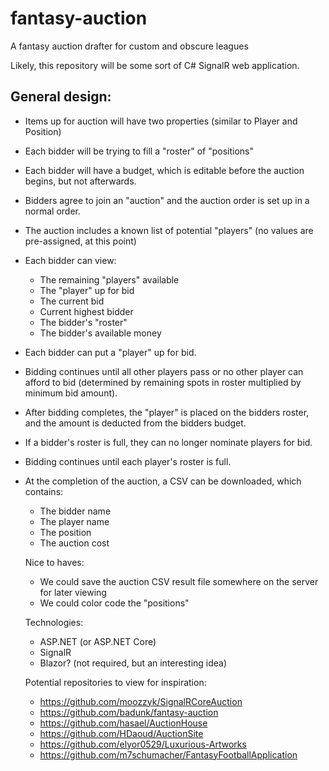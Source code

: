 # fantasy-auction
A fantasy auction drafter for custom and obscure leagues

Likely, this repository will be some sort of C# SignalR web application.

## General design:
+ Items up for auction will have two properties (similar to Player and Position)
+ Each bidder will be trying to fill a "roster" of "positions"
+ Each bidder will have a budget, which is editable before the auction begins, but not afterwards.
+ Bidders agree to join an "auction" and the auction order is set up in a normal order.
+ The auction includes a known list of potential "players" (no values are pre-assigned, at this point)
+ Each bidder can view:
  - The remaining "players" available
  - The "player" up for bid
  - The current bid
  - Current highest bidder
  - The bidder's "roster"
  - The bidder's available money
+ Each bidder can put a "player" up for bid.
+ Bidding continues until all other players pass or no other player can afford to bid (determined by remaining spots in roster multiplied by minimum bid amount).
+ After bidding completes, the "player" is placed on the bidders roster, and the amount is deducted from the bidders budget.
+ If a bidder's roster is full, they can no longer nominate players for bid.
+ Bidding continues until each player's roster is full.
+ At the completion of the auction, a CSV can be downloaded, which contains:
  - The bidder name
  - The player name
  - The position
  - The auction cost
  
  Nice to haves:
  
  + We could save the auction CSV result file somewhere on the server for later viewing
  + We could color code the "positions"
  
  Technologies:
  + ASP.NET (or ASP.NET Core)
  + SignalR
  + Blazor? (not required, but an interesting idea)
  
  Potential repositories to view for inspiration:
  + https://github.com/moozzyk/SignalRCoreAuction
  + https://github.com/badunk/fantasy-auction
  + https://github.com/hasael/AuctionHouse
  + https://github.com/HDaoud/AuctionSite
  + https://github.com/elyor0529/Luxurious-Artworks
  + https://github.com/m7schumacher/FantasyFootballApplication
